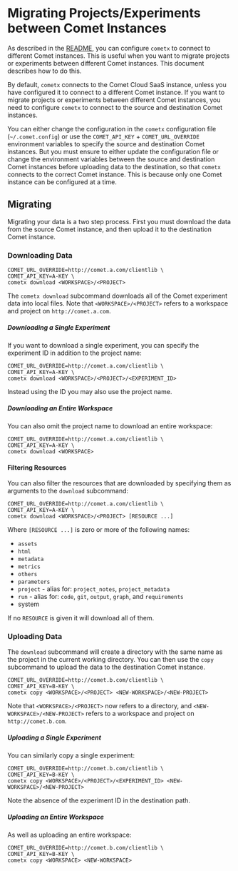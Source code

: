 # Migrating Projects/Experiments between Comet Instances

As described in the [README](README.md), you can configure `cometx` to connect
to different Comet instances. This is useful when you want to migrate projects
or experiments between different Comet instances. This document describes how
to do this.

By default, `cometx` connects to the Comet Cloud SaaS instance, unless you have
configured it to connect to a different Comet instance. If you want to migrate
projects or experiments between different Comet instances, you need to
configure `cometx` to connect to the source and destination Comet instances.

You can either change the configuration in the `cometx` configuration file
(`~/.comet.config`) or use the `COMET_API_KEY` + `COMET_URL_OVERRIDE`
environment variables to specify the source and destination Comet instances.
But you must ensure to either update the configuration file or change the
environment variables between the source and destination Comet instances before
uploading data to the destination, so that `cometx` connects to the correct
Comet instance. This is because only one Comet instance can be configured at a
time.

## Migrating

Migrating your data is a two step process. First you must download the data
from the source Comet instance, and then upload it to the destination Comet
instance.

### Downloading Data

```shell
COMET_URL_OVERRIDE=http://comet.a.com/clientlib \
COMET_API_KEY=A-KEY \
cometx download <WORKSPACE>/<PROJECT>
```

The `cometx download` subcommand downloads all of the Comet experiment
data into local files. Note that `<WORKSPACE>/<PROJECT>` refers to a
workspace and project on `http://comet.a.com`.

##### Downloading a Single Experiment

If you want to download a single experiment, you can specify the experiment ID
in addition to the project name:

```shell
COMET_URL_OVERRIDE=http://comet.a.com/clientlib \
COMET_API_KEY=A-KEY \
cometx download <WORKSPACE>/<PROJECT>/<EXPERIMENT_ID>
```

Instead using the ID you may also use the project name.

##### Downloading an Entire Workspace

You can also omit the project name to download an entire workspace:

```shell
COMET_URL_OVERRIDE=http://comet.a.com/clientlib \
COMET_API_KEY=A-KEY \
cometx download <WORKSPACE>
```

#### Filtering Resources

You can also filter the resources that are downloaded by specifying them as
arguments to the `download` subcommand:

```shell
COMET_URL_OVERRIDE=http://comet.a.com/clientlib \
COMET_API_KEY=A-KEY \
cometx download <WORKSPACE>/<PROJECT> [RESOURCE ...]
```

Where `[RESOURCE ...]` is zero or more of the following names:

* `assets`
* `html`
* `metadata`
* `metrics`
* `others`
* `parameters`
* `project` - alias for: `project_notes`, `project_metadata`
* `run` - alias for: `code`, `git`, `output`, `graph`, and `requirements`
* system

If no `RESOURCE` is given it will download all of them.

### Uploading Data

The `download` subcommand will create a directory with the same name as the
project in the current working directory. You can then use the `copy`
subcommand to upload the data to the destination Comet instance.

```shell
COMET_URL_OVERRIDE=http://comet.b.com/clientlib \
COMET_API_KEY=B-KEY \
cometx copy <WORKSPACE>/<PROJECT> <NEW-WORKSPACE>/<NEW-PROJECT>
```

Note that `<WORKSPACE>/<PROJECT>` now refers to a directory, and
`<NEW-WORKSPACE>/<NEW-PROJECT>` refers to a workspace and project on
`http://comet.b.com`.

##### Uploading a Single Experiment

You can similarly copy a single experiment:

```shell
COMET_URL_OVERRIDE=http://comet.b.com/clientlib \
COMET_API_KEY=B-KEY \
cometx copy <WORKSPACE>/<PROJECT>/<EXPERIMENT_ID> <NEW-WORKSPACE>/<NEW-PROJECT>
```

Note the absence of the experiment ID in the destination path.

##### Uploading an Entire Workspace

As well as uploading an entire workspace:

```shell
COMET_URL_OVERRIDE=http://comet.b.com/clientlib \
COMET_API_KEY=B-KEY \
cometx copy <WORKSPACE> <NEW-WORKSPACE>
```

